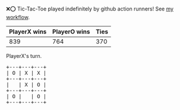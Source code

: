 :x::o: Tic-Tac-Toe played indefinitely by github action runners! See [my workflow](.github/workflows/play.yaml).

|PlayerX wins|PlayerO wins|Ties|
|-|-|-|
|839|764|370|

PlayerX's turn.

<pre>
+---+---+---+
| O | X | X |
+---+---+---+
|   | X | O |
+---+---+---+
| O |   | O |
+---+---+---+
</pre>